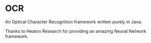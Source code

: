 # OCR

An Optical Character Recognition framework written purely in Java.

Thanks to Heaton Research for providing an amazing Neural Network framework.

